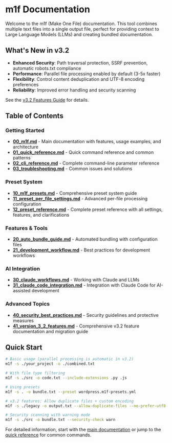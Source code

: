 # m1f Documentation

Welcome to the m1f (Make One File) documentation. This tool combines multiple
text files into a single output file, perfect for providing context to Large
Language Models (LLMs) and creating bundled documentation.

## What's New in v3.2

- **Enhanced Security**: Path traversal protection, SSRF prevention, automatic
  robots.txt compliance
- **Performance**: Parallel file processing enabled by default (3-5x faster)
- **Flexibility**: Control content deduplication and UTF-8 encoding preferences
- **Reliability**: Improved error handling and security scanning

See the [v3.2 Features Guide](./41_version_3_2_features.md) for details.

## Table of Contents

### Getting Started

- [**00_m1f.md**](00_m1f.md) - Main documentation with features, usage examples,
  and architecture
- [**01_quick_reference.md**](./01_quick_reference.md) - Quick command reference
  and common patterns
- [**02_cli_reference.md**](./02_cli_reference.md) - Complete command-line
  parameter reference
- [**03_troubleshooting.md**](./03_troubleshooting.md) - Common issues and
  solutions

### Preset System

- [**10_m1f_presets.md**](./10_m1f_presets.md) - Comprehensive preset system
  guide
- [**11_preset_per_file_settings.md**](./11_preset_per_file_settings.md) -
  Advanced per-file processing configuration
- [**12_preset_reference.md**](./12_preset_reference.md) - Complete preset
  reference with all settings, features, and clarifications

### Features & Tools

- [**20_auto_bundle_guide.md**](./20_auto_bundle_guide.md) - Automated bundling
  with configuration files
- [**21_development_workflow.md**](./21_development_workflow.md) - Best
  practices for development workflows

### AI Integration

- [**30_claude_workflows.md**](./30_claude_workflows.md) - Working with Claude
  and LLMs
- [**31_claude_code_integration.md**](./31_claude_code_integration.md) -
  Integration with Claude Code for AI-assisted development

### Advanced Topics

- [**40_security_best_practices.md**](./40_security_best_practices.md) -
  Security guidelines and protective measures
- [**41_version_3_2_features.md**](./41_version_3_2_features.md) - Comprehensive
  v3.2 feature documentation and migration guide

## Quick Start

```bash
# Basic usage (parallel processing is automatic in v3.2)
m1f -s ./your_project -o ./combined.txt

# With file type filtering
m1f -s ./src -o code.txt --include-extensions .py .js

# Using presets
m1f -s . -o bundle.txt --preset wordpress.m1f-presets.yml

# v3.2 features: Allow duplicate files + custom encoding
m1f -s ./legacy -o output.txt --allow-duplicate-files --no-prefer-utf8-for-text-files

# Security scanning with warning mode
m1f -s ./src -o bundle.txt --security-check warn
```

For detailed information, start with the [main documentation](00_m1f.md) or jump
to the [quick reference](./01_quick_reference.md) for common commands.
